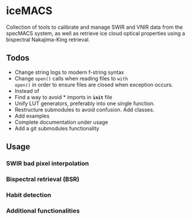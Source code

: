 # iceMACS
Collection of tools to calibrate and manage SWIR and VNIR data from the specMACS system, as well as retrieve ice cloud optical properties using a bispectral Nakajima-King retrieval. 

## Todos
* Change string logs to modern f-string syntax
* Change <code>open()</code> calls when reading files to <code>with open()</code> in order to ensure files are closed when exception occurs.
* Instead of 
* Find a way to avoid * imports in <code>__init__</code> file
* Unify LUT generators, preferably into one single function.
* Restructure submodules to avoid confusion. Add classes.
* Add examples
* Complete documentation under usage
* Add a git submodules functionality

## Usage

### SWIR bad pixel interpolation

### Bispectral retrieval (BSR)

### Habit detection

### Additional functionalities
